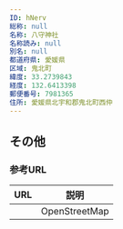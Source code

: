 ```yaml
---
ID: hNerv
総称: null
名称: 八守神社
名称読み: null
別名: null
都道府県: 愛媛県
区域: 鬼北町
緯度: 33.2739843
経度: 132.6413398
郵便番号: 7981365
住所: 愛媛県北宇和郡鬼北町西仲
---
```


## その他

### 参考URL

| URL | 説明          |
| --- | ------------- |
|     | OpenStreetMap |
